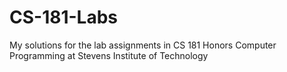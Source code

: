 # CS-181-Labs
My solutions for the lab assignments in CS 181 Honors Computer Programming at Stevens Institute of Technology
